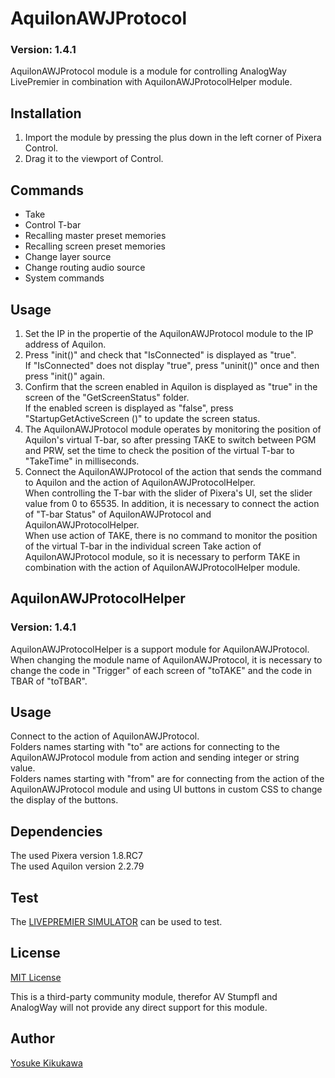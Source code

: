 # AquilonAWJProtocol

### Version: 1.4.1

AquilonAWJProtocol module is a module for controlling AnalogWay LivePremier in combination with AquilonAWJProtocolHelper module.

## Installation

1. Import the module by pressing the plus down in the left corner of Pixera Control.
2. Drag it to the viewport of Control.

## Commands

- Take
- Control T-bar
- Recalling master preset memories
- Recalling screen preset memories
- Change layer source
- Change routing audio source
- System commands

## Usage

1. Set the IP in the propertie of the AquilonAWJProtocol module to the IP address of Aquilon.
2. Press "init()" and check that "IsConnected" is displayed as "true".  
If "IsConnected" does not display "true", press "uninit()" once and then press "init()" again.
3. Confirm that the screen enabled in Aquilon is displayed as "true" in the screen of the "GetScreenStatus" folder.  
If the enabled screen is displayed as "false", press "StartupGetActiveScreen ()" to update the screen status. 
4. The AquilonAWJProtocol module operates by monitoring the position of Aquilon's virtual T-bar, so after pressing TAKE to switch between PGM and PRW, set the time to check the position of the virtual T-bar to "TakeTime" in milliseconds.
5. Connect the AquilonAWJProtocol of the action that sends the command to Aquilon and the action of AquilonAWJProtocolHelper.  
When controlling the T-bar with the slider of Pixera's UI, set the slider value from 0 to 65535. In addition, it is necessary to connect the action of "T-bar Status" of AquilonAWJProtocol and AquilonAWJProtocolHelper.  
When use action of TAKE, there is no command to monitor the position of the virtual T-bar in the individual screen Take action of AquilonAWJProtocol module, so it is necessary to perform TAKE in combination with the action of AquilonAWJProtocolHelper module.

## AquilonAWJProtocolHelper

### Version: 1.4.1

AquilonAWJProtocolHelper is a support module for AquilonAWJProtocol.  
When changing the module name of AquilonAWJProtocol, it is necessary to change the code in "Trigger" of each screen of "toTAKE" and the code in TBAR of "toTBAR". 

## Usage

Connect to the action of AquilonAWJProtocol.  
Folders names starting with "to" are actions for connecting to the AquilonAWJProtocol module from action and sending integer or string value.  
Folders names starting with "from" are for connecting from the action of the AquilonAWJProtocol module and using UI buttons in custom CSS to change the display of the buttons.  

## Dependencies

The used Pixera version 1.8.RC7  
The used Aquilon version 2.2.79

## Test

The [LIVEPREMIER SIMULATOR](https://www.analogway.com/apac/training-support/telechargements/livepremier%E2%84%A2-simulator/id:401/) can be used to test.

## License

[MIT License](https://github.com/pixera-one/control-modules/blob/main/LICENSE)

This is a third-party community module, therefor AV Stumpfl and AnalogWay will not provide any direct support for this module.

## Author

[Yosuke Kikukawa](https://github.com/YosukeMW)